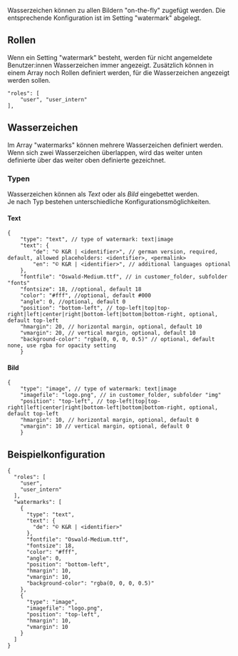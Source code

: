 Wasserzeichen können zu allen Bildern "on-the-fly" zugefügt werden. Die entsprechende Konfiguration ist im Setting "watermark" abgelegt.

## Rollen
Wenn ein Setting "watermark" besteht, werden für nicht angemeldete Benutzer:innen Wasserzeichen immer angezeigt. Zusätzlich können in einem Array noch Rollen definiert werden, für die Wasserzeichen angezeigt werden sollen.  
```
"roles": [  
    "user", "user_intern"  
],  
```
## Wasserzeichen
Im Array "watermarks" können mehrere Wasserzeichen definiert werden. Wenn sich zwei Wasserzeichen überlappen, wird das weiter unten definierte über das weiter oben definierte gezeichnet.

### Typen
Wasserzeichen können als *Text* oder als *Bild* eingebettet werden.  
Je nach Typ bestehen unterschiedliche Konfigurationsmöglichkeiten.
#### Text
```
{
	"type": "text", // type of watermark: text|image
	"text": {
		"de": "© K&R | <identifier>", // german version, required, default, allowed placeholders: <identifier>, <permalink>
		"en": "© K&R | <identifier>", // additional languages optional
	},
	"fontfile": "Oswald-Medium.ttf", // in customer_folder, subfolder "fonts"
	"fontsize": 18, //optional, default 18
	"color": "#fff", //optional, default #000
	"angle": 0, //optional, default 0
	"position": "bottom-left", // top-left|top|top-right|left|center|right|bottom-left|bottom|bottom-right, optional, default top-left
	"hmargin": 20, // horizontal margin, optional, default 10
	"vmargin": 20, // vertical margin, optional, default 10
	"background-color": "rgba(0, 0, 0, 0.5)" // optional, default none, use rgba for opacity setting
	}
```
#### Bild
```
{
	"type": "image", // type of watermark: text|image
	"imagefile": "logo.png", // in customer_folder, subfolder "img"
	"position": "top-left", // top-left|top|top-right|left|center|right|bottom-left|bottom|bottom-right, optional, default top-left
	"hmargin": 10, // horizontal margin, optional, default 0
	"vmargin": 10 // vertical margin, optional, default 0
	}
```
## Beispielkonfiguration
```
{
  "roles": [
    "user",
    "user_intern"
  ],
  "watermarks": [
    {
      "type": "text",
      "text": {
        "de": "© K&R | <identifier>"
      },
      "fontfile": "Oswald-Medium.ttf",
      "fontsize": 18,
      "color": "#fff",
      "angle": 0,
      "position": "bottom-left",
      "hmargin": 10,
      "vmargin": 10,
      "background-color": "rgba(0, 0, 0, 0.5)"
    },
    {
      "type": "image",
      "imagefile": "logo.png",
      "position": "top-left",
      "hmargin": 10,
      "vmargin": 10
    }
  ]
}
```